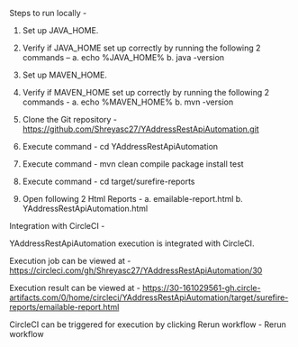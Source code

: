 Steps to run locally -
 
1. Set up JAVA_HOME.
 
2. Verify if JAVA_HOME set up correctly by running the following 2 commands –
    a. echo %JAVA_HOME%
    b. java -version

3. Set up MAVEN_HOME.

4. Verify if MAVEN_HOME set up correctly by running the following 2 commands -
    a. echo %MAVEN_HOME%
    b. mvn -version

5. Clone the Git repository - https://github.com/Shreyasc27/YAddressRestApiAutomation.git

6. Execute command - cd YAddressRestApiAutomation

7. Execute command - mvn clean compile package install test

8. Execute command - cd target/surefire-reports

9. Open following 2 Html Reports -
    a. emailable-report.html
    b. YAddressRestApiAutomation.html

Integration with CircleCI -

YAddressRestApiAutomation execution is integrated with CircleCI.

Execution job can be viewed at - 
https://circleci.com/gh/Shreyasc27/YAddressRestApiAutomation/30

Execution result can be viewed at -
https://30-161029561-gh.circle-artifacts.com/0/home/circleci/YAddressRestApiAutomation/target/surefire-reports/emailable-report.html

CircleCI can be triggered for execution by clicking Rerun workflow - Rerun workflow





